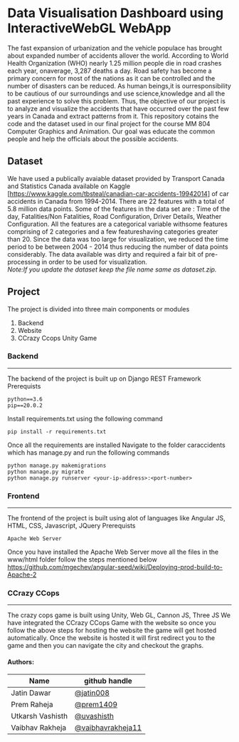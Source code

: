 
# Data Visualisation Dashboard using InteractiveWebGL WebApp

The fast expansion of urbanization and the vehicle populace has brought about expanded number of accidents allover the world. According to World Health Organization (WHO) nearly 1.25 million people die in road crashes each year, onaverage, 3,287 deaths a day. Road safety has become a primary concern for most of the nations as it can be controlled and the number of disasters can be reduced. As human beings,it is ourresponsibility to be cautious of our surroundings and use science,knowledge and all the past experience to solve this problem. Thus, the objective of our project is to analyze and visualize the accidents that have occurred over the past few years in Canada and extract patterns from it. 
This repository cotains the code and the dataset used in our final project for the course MM 804 Computer Graphics and Animation. Our goal was educate the common people and help the officials about the possible accidents.
## Dataset
We  have  used  a  publically  avaiable  dataset  provided  by Transport  Canada   and  Statistics  Canada available  on Kaggle [https://www.kaggle.com/tbsteal/canadian-car-accidents-19942014]  of car accidents in Canada from 1994-2014. There are  22  features  with  a  total  of  5.8  million  data  points.  Some of the features in the data set are : Time of the day, Fatalities/Non  Fatalities,  Road  Configuration,  Driver  Details,  Weather Configuration. All  the  features  are  a  categorical  variable  withsome  features  comprising  of  2  categories  and  a  few  featureshaving  categories  greater  than  20. Since  the  data  was  too large  for  visualization,  we  reduced  the  time  period  to  be between 2004 - 2014 thus reducing the number of data points considerably. The data available was dirty and required a fair bit of pre-processing in order to be used for visualization. <br>
*Note:If you update the dataset keep the file name same as dataset.zip.*

## Project

The project is divided into three main components or modules
1. Backend
2. Website
3. CCrazy Ccops Unity Game

### Backend
____________________________________________________________________________________________________
The backend of the project is built up on Django REST Framework
Prerequists
```
python==3.6
pip==20.0.2
```

Install requirements.txt using the following command
```
pip install -r requirements.txt
```
Once all the requirements are installed
Navigate to the folder caraccidents which has manage.py and run the following commands
```
python manage.py makemigrations
python manage.py migrate
python manage.py runserver <your-ip-address>:<port-number>
```

### Frontend
____________________________________________________________________________________________________
The frontend of the project is built using alot of languages like Angular JS, HTML, CSS, Javascript, JQuery
Prerequists
```
Apache Web Server
```
Once you have installed the Apache Web Server move all the files in the www/html folder follow the steps mentioned below
https://github.com/mgechev/angular-seed/wiki/Deploying-prod-build-to-Apache-2


### CCrazy CCops
__________________________________________________________________________________________________________
The crazy cops game is built using Unity, Web GL, Cannon JS, Three JS
We have integrated the CCrazy CCops Game with the website so once you follow the above steps for hosting the website the game will get hosted automatically.
Once the website is hosted it will first redirect you to the game and then you can navigate the city and checkout the graphs.

#### Authors:

| Name | github handle |
| ---- | ------ |
| Jatin Dawar | [@jatin008](https://github.com/jatin008) |
| Prem Raheja     | [@prem1409](https://github.com/prem1409) |
| Utkarsh Vashisth     | [@uvashisth](https://github.com/uvashisth) |
| Vaibhav Rakheja| [@vaibhavrakheja11](https://github.com/vaibhavrakheja11 )|
